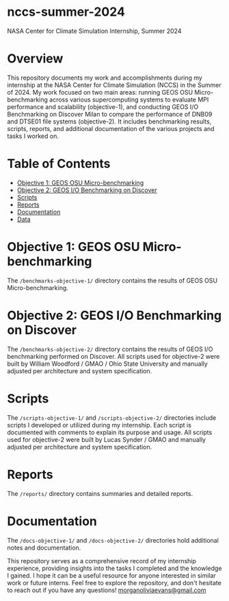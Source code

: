 # nccs-summer-2024
NASA Center for Climate Simulation Internship, Summer 2024

# Overview
This repository documents my work and accomplishments during my internship at the NASA Center for Climate Simulation (NCCS) in the Summer of 2024. My work focused on two main areas: running GEOS OSU Micro-benchmarking across various supercomputing systems to evaluate MPI performance and scalability (objective-1), and conducting GEOS I/O Benchmarking on Discover Milan to compare the performance of DNB09 and DTSE01 file systems (objective-2). It includes benchmarking results, scripts, reports, and additional documentation of the various projects and tasks I worked on. 

# Table of Contents
- [Objective 1: GEOS OSU Micro-benchmarking](#objective-1-geos-osu-micro-benchmarking)
- [Objective 2: GEOS I/O Benchmarking on Discover](#objective-2-geos-io-benchmarking)
- [Scripts](#scripts)
- [Reports](#reports)
- [Documentation](#documentation)
- [Data](#data)

# Objective 1: GEOS OSU Micro-benchmarking
The `/benchmarks-objective-1/` directory contains the results of GEOS OSU Micro-benchmarking.

# Objective 2: GEOS I/O Benchmarking on Discover
The `/benchmarks-objective-2/` directory contains the results of GEOS I/O benchmarking performed on Discover. All scripts used for objective-2 were built by William Woodford / GMAO / Ohio State University and manually adjusted per architecture and system specification.

# Scripts
The `/scripts-objective-1/` and `/scripts-objective-2/` directories include scripts I developed or utilized during my internship. Each script is documented with comments to explain its purpose and usage. All scripts used for objective-2 were built by Lucas Synder / GMAO and manually adjusted per architecture and system specification.

# Reports
The `/reports/` directory contains summaries and detailed reports.

# Documentation
The `/docs-objective-1/` and `/docs-objective-2/` directories hold additional notes and documentation.

This repository serves as a comprehensive record of my internship experience, providing insights into the tasks I completed and the knowledge I gained. I hope it can be a useful resource for anyone interested in similar work or future interns.
Feel free to explore the repository, and don't hesitate to reach out if you have any questions!
morganoliviaevans@gmail.com 

